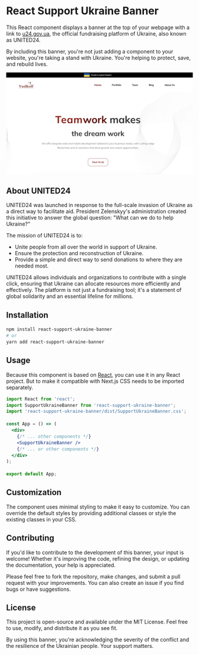 # React Support Ukraine Banner

This React component displays a banner at the top of your webpage with a link to [u24.gov.ua](https://u24.gov.ua), the official fundraising platform of Ukraine, also known as UNITED24.

By including this banner, you're not just adding a component to your website, you're taking a stand with Ukraine. You're helping to protect, save, and rebuild lives.

[![Support Ukraine Banner Demo on Vasilkoff.com](Screenshot.webp)](https://vasilkoff.com)

## About UNITED24

UNITED24 was launched in response to the full-scale invasion of Ukraine as a direct way to facilitate aid. President Zelenskyy's administration created this initiative to answer the global question: "What can we do to help Ukraine?"

The mission of UNITED24 is to:

- Unite people from all over the world in support of Ukraine.
- Ensure the protection and reconstruction of Ukraine.
- Provide a simple and direct way to send donations to where they are needed most.

UNITED24 allows individuals and organizations to contribute with a single click, ensuring that Ukraine can allocate resources more efficiently and effectively. The platform is not just a fundraising tool; it's a statement of global solidarity and an essential lifeline for millions.

## Installation

```bash
npm install react-support-ukraine-banner
# or
yarn add react-support-ukraine-banner
```

## Usage

Because this component is based on [React](https://reactjs.org/), you can use it in any React project. But to make it compatible with Next.js CSS needs to be imported separately.

```jsx
import React from 'react';
import SupportUkraineBanner from 'react-support-ukraine-banner';
import 'react-support-ukraine-banner/dist/SupportUkraineBanner.css';

const App = () => (
  <div>
    {/* ... other components */}
    <SupportUkraineBanner />
    {/* ... or other components */}
  </div>
);

export default App;
```


## Customization

The component uses minimal styling to make it easy to customize. You can override the default styles by providing additional classes or style the existing classes in your CSS.

## Contributing

If you'd like to contribute to the development of this banner, your input is welcome! Whether it's improving the code, refining the design, or updating the documentation, your help is appreciated.

Please feel free to fork the repository, make changes, and submit a pull request with your improvements. You can also create an issue if you find bugs or have suggestions.

## License

This project is open-source and available under the MIT License. Feel free to use, modify, and distribute it as you see fit.

By using this banner, you're acknowledging the severity of the conflict and the resilience of the Ukrainian people. Your support matters.
